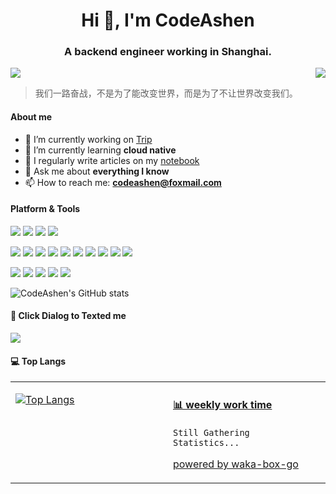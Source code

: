 <h1 align="center">Hi 👋, I'm CodeAshen</h1>
<h3 align="center">A backend engineer working in Shanghai.</h3>

<p>
  <a href="https://count.getloli.com/get/@codeashen/"><img src="https://count.getloli.com/get/@codeashen"></a>
  <img src="https://weather-icon.journeyad.repl.co/@shanghai?v=1" align="right">
</p>

> 我们一路奋战，不是为了能改变世界，而是为了不让世界改变我们。

#### About me

- 🔭 I’m currently working on [Trip](www.trip.com)
- 🌱 I’m currently learning **cloud native**
- 📝 I regularly write articles on my [notebook](https://codeashen.github.io/notes/#/)
- 💬 Ask me about **everything I know**
- 📫 How to reach me: **codeashen@foxmail.com**

#### Platform & Tools

[![](https://img.shields.io/badge/-AWS-232F3E?style=flat-square&logo=Amazon-AWS&logoColor=ffffff)](https://aws.amazon.com/)
[![](https://img.shields.io/badge/-Alibaba%20Cloud-FF6A00?style=flat-square&logo=Alibaba-Cloud&logoColor=ffffff)](https://www.aliyun.com/)
[![](https://img.shields.io/badge/-Docker-2496ED?style=flat-square&logo=Docker&logoColor=ffffff)](https://www.docker.com/)
[![](https://img.shields.io/badge/-Kubernetes-326CE5?style=flat-square&logo=Kubernetes&logoColor=ffffff)](https://kubernetes.io/)

[![](https://img.shields.io/badge/-Java-3A75B0?style=flat-square&logo=OpenJDK&logoColor=ffffff)](https://www.java.com/)
[![](https://img.shields.io/badge/-Python-3776AB?style=flat-square&logo=Python&logoColor=ffffff)](https://www.python.org/)
[![](https://img.shields.io/badge/-Spring-6DB33F?style=flat-square&logo=Spring&logoColor=ffffff)](https://spring.io/)
[![](https://img.shields.io/badge/-MySQL-4479A1?style=flat-square&logo=MySQL&logoColor=ffffff)](https://www.mysql.com/)
[![](https://img.shields.io/badge/-Redis-DC382D?style=flat-square&logo=Redis&logoColor=ffffff)](https://redis.io/)
[![](https://img.shields.io/badge/-Elastic-005571?style=flat-square&logo=Elatic&logoColor=ffffff)](https://www.elastic.co/cn/)
[![](https://img.shields.io/badge/-RocketMQ-D77310?style=flat-square&logo=Apache-Rocketmq&logoColor=ffffff)](https://www.python.org/)
[![](https://img.shields.io/badge/-RabbitMQ-FF6600?style=flat-square&logo=RabbitMQ&logoColor=ffffff)](https://www.python.org/)
[![](https://img.shields.io/badge/-Maven-C71A36?style=flat-square&logo=Apache-Maven&logoColor=ffffff)](https://maven.apache.org/)
[![](https://img.shields.io/badge/-Gradle-02303A?style=flat-square&logo=Gradle&logoColor=ffffff)](https://gradle.org/)

[![](https://img.shields.io/badge/-HTML5-E34F26?style=flat-square&logo=HTML5&logoColor=white)](https://html.spec.whatwg.org/)
[![](https://img.shields.io/badge/-CSS3-1572B6?style=flat-square&logo=CSS3&logoColor=white)](https://www.w3.org/Style/CSS/)
[![](https://img.shields.io/badge/-JavaScript-F7DF1E?style=flat-square&logo=JavaScript&logoColor=white)](https://www.ecma-international.org/)
[![](https://img.shields.io/badge/-Node.js-43853D?style=flat-square&logo=Node.js&logoColor=ffffff)](https://nodejs.org/)
[![](https://img.shields.io/badge/-React-61DAFB?style=flat-square&logo=React&logoColor=ffffff)](https://reactjs.org/)

![CodeAshen's GitHub stats](https://github-readme-stats.vercel.app/api?username=codeashen&hide=issues&show_icons=true)

#### 💬 Click Dialog to Texted me

[![](https://chat.getloli.com/room/@codeashen.github/svg?width=600&height=280&limit=20&theme=light&title=codeashen@github:%20~&fontSize=13)](https://chat.getloli.com/room/@codeashen.github?title=CodeAshen%E7%9A%84%E7%95%99%E8%A8%80%E6%9D%BF)

#### 💻 Top Langs

<table>
<tr>
<td valign="top" width="50%">

[![Top Langs](https://github-readme-stats.vercel.app/api/top-langs/?username=codeashen&layout=compact)](https://github.com/anuraghazra/github-readme-stats)

</td>
<td valign="top" width="50%">
  
<!-- waka-box start -->
#### <a href="https://gist.github.com/b8a76e2f77fae9f88c83d7724b8260e5" target="_blank">📊 weekly work time</a>
```text
Still Gathering Statistics...
```
<!-- Powered by https://github.com/journey-ad/waka-box-go . -->
<!-- waka-box end -->
[powered by waka-box-go](https://github.com/codeashen/waka-box-go)

</td>
</tr>
</table>

<!--
### 
**codeashen/codeashen** is a ✨ _special_ ✨ repository because its `README.md` (this file) appears on your GitHub profile.

Here are some ideas to get you started:

- 🔭 I’m currently working on ...
- 🌱 I’m currently learning ...
- 👯 I’m looking to collaborate on ...
- 🤔 I’m looking for help with ...
- 💬 Ask me about ...
- 📫 How to reach me: ...
- 😄 Pronouns: ...
- ⚡ Fun fact: ...
-->
